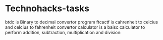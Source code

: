 # Technohacks-tasks
btdc is Binary to decimal convertor program
ftcactf is cahrenheit to celcius and celcius to fahrenheit convertor
calculator is a baisc calculator to perform addition, subtraction, multiplication and division
